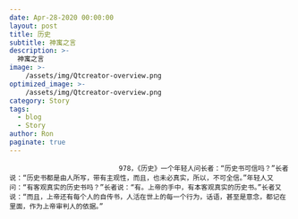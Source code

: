 ```yaml
---
date: Apr-28-2020 00:00:00
layout: post
title: 历史
subtitle: 神寓之言
description: >-
  神寓之言
image: >-
    /assets/img/Qtcreator-overview.png
optimized_image: >-
    /assets/img/Qtcreator-overview.png
category: Story
tags:
  - blog
  - Story
author: Ron
paginate: true
---
```


							　　978，《历史》一个年轻人问长者：“历史书可信吗？”长者说：“历史书都是由人所写，带有主观性，而且，也未必真实，所以，不可全信。”年轻人又问：“有客观真实的历史书吗？”长者说：“有。上帝的手中，有本客观真实的历史书。”长者又说：“而且，上帝还有每个人的自传书，人活在世上的每一个行为，话语，甚至是意念，都记在里面，作为上帝审判人的依据。”
							
							
						